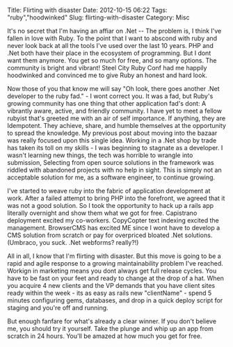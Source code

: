 Title: Flirting with disaster
Date: 2012-10-15 06:22
Tags: "ruby","hoodwinked"
Slug: flirting-with-disaster
Category: Misc

It's no secret that I'm having an affiar on .Net -- The problem is, I think I've fallen in love with Ruby. To the point that I want to abscond with ruby and never look back at all the tools I've used over the last 10 years. PHP and .Net both have their place in the ecosystem of programming. But I dont want them anymore. You get so much for free, and so many options. The community is bright and vibrant! Steel City Ruby Conf had me happily hoodwinked and convinced me to give Ruby an honest and hard look.

Now those of you that know me will say "Oh look, there goes another .Net developer to the ruby fad." - I wont correct you. It was a fad, but Ruby's growing community has one thing that other application fad's dont: A vibrantly aware, active, and friendly community. I have yet to meet a fellow rubyist that's greeted me with an air of self importance. If anything, they are Idempotent. They achieve, share, and humble themselves at the opportunity to spread the knowledge. My previous post about moving into the bazaar was really focused upon this single idea. Working in a .Net shop by trade has taken its toll on my skills - I was beginning to stagnate as a developer. I wasn't learning new things, the tech was horrible to wrangle into submission, Selecting from open source solutions in the framework was riddled with abandoned projects with no help in sight. This is simply not an acceptable solution for me, as a software engineer, to continue growing.

I've started to weave ruby into the fabric of application development at work. After a failed attempt to bring PHP into the forefront, we agreed that it was not a good solution. So I took the opportunity to hack up a rails app literally overnight and show them what we got for free. Capistrano deployment excited my co-workers. CopyCopter text indexing excited the management. BrowserCMS has excited ME since I wont have to develop a CMS solution from scratch or pay for overpriced bloated .Net solutions. (Umbraco, you suck. .Net webforms? really?!)  

All in all, I know that I'm flirting with disaster. But this move is going to be a rapid and agile response to a growing maintainability problem I've reached. Workign in marketing means you dont always get full release cycles. You have to be fast on your feet and ready to change at the drop of a hat. When you acquire 4 new clients and the VP demands that you have client sites ready within the week - its as easy as rails new "clientName" - spend 5 minutes configuring gems, databases, and drop in a quick deploy script for staging and you're off and running.

But enough fanfare for what's already a clear winner. If you don't believe me, you should try it yourself. Take the plunge and whip up an app from scratch in 24 hours. You'll be amazed at how much you get for free.
